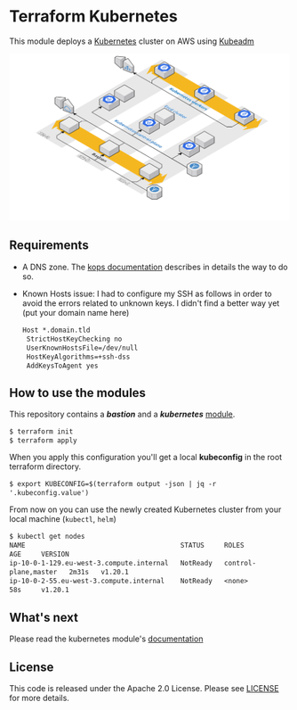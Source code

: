 # Terraform Kubernetes

This module deploys a [Kubernetes](https://kubernetes.io/) cluster on AWS using [Kubeadm](https://kubernetes.io/docs/reference/setup-tools/kubeadm/)

![Kubernetes architecture](_docs/architecture.png)

## Requirements

* A DNS zone. The [kops documentation](https://github.com/kubernetes/kops/blob/master/docs/getting_started/aws.md#configure-dns) describes in details the way to do so.
* Known Hosts issue: I had to configure my SSH as follows in order to avoid the errors related to unknown keys. I didn't find a better way yet (put your domain name here)

  ```console
  Host *.domain.tld
   StrictHostKeyChecking no
   UserKnownHostsFile=/dev/null
   HostKeyAlgorithms=+ssh-dss
   AddKeysToAgent yes
  ```

## How to use the modules

This repository contains a _**bastion**_ and a _**kubernetes**_ [module](https://github.com/Smana/terraform-kubernetes/tree/main/modules).

```console
$ terraform init
$ terraform apply
```

When you apply this configuration you'll get a local **kubeconfig** in the root terraform directory.

```console
$ export KUBECONFIG=$(terraform output -json | jq -r '.kubeconfig.value')
```

From now on you can use the newly created Kubernetes cluster from your local machine (`kubectl`, `helm`)

```console
$ kubectl get nodes
NAME                                       STATUS     ROLES                  AGE     VERSION
ip-10-0-1-129.eu-west-3.compute.internal   NotReady   control-plane,master   2m31s   v1.20.1
ip-10-0-2-55.eu-west-3.compute.internal    NotReady   <none>                 58s     v1.20.1
```

## What's next

Please read the kubernetes module's [documentation](modules/kubernetes/README.md)

## License

This code is released under the Apache 2.0 License. Please see [LICENSE](https://github.com/Smana/terraform-kubernetes/tree/main/LICENSE) for more details.
